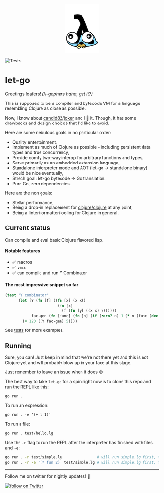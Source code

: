 <!--suppress ALL -->
<p align="center">
<img src="meta/logo.png" alt="Squishy loafer" title="Squishy loafer of let-go" />
</p>


![Tests](https://github.com/nooga/let-go/actions/workflows/go.yml/badge.svg)

# let-go

Greetings loafers! *(λ-gophers haha, get it?)*

This is supposed to be a compiler and bytecode VM for a language resembling Clojure as close as possible.

Now, I know about [candid82/joker](https://github.com/candid82/joker) and I 💛 it. Though, it has some 
drawbacks and design choices that I'd like to avoid.

Here are some nebulous goals in no particular order:
- Quality entertainment,
- Implement as much of Clojure as possible - including persistent data types and true concurrency,
- Provide comfy two-way interop for arbitrary functions and types,
- Serve primarily as an embedded extension language,
- Standalone interpreter mode and AOT (let-go -> standalone binary) would be nice eventually, 
- Strech goal: let-go bytecode -> Go translation.
- Pure Go, zero dependencies.

Here are the non goals:
- Stellar performance,
- Being a drop-in replacement for [clojure/clojure](https://github.com/clojure/clojure) at any point,
- Being a linter/formatter/tooling for Clojure in general.

## Current status 

Can compile and eval basic Clojure flavored lisp.

#### Notable features
- ✅ macros
- ✅ vars
- ✅ can compile and run Y Combinator

#### The most impressive snippet so far

```clojure
(test "Y combinator"
      (let [Y (fn [f] ((fn [x] (x x))
                        (fn [x]
                          (f (fn [y] ((x x) y))))))
            fac-gen (fn [func] (fn [n] (if (zero? n) 1 (* n (func (dec n))))))]
        (= 120 ((Y fac-gen) 5))))
```

See [tests](https://github.com/nooga/let-go/tree/main/test) for more examples. 

## Running

Sure, you can! Just keep in mind that we're not there yet and this is not Clojure yet and will probably blow up in your 
face at this stage.

Just remember to leave an issue when it does 😊

The best way to take `let-go` for a spin right now is to clone this repo and run the REPL like this:

```
go run . 
```

To run an expression:

```
go run . -e '(+ 1 1)'
```

To run a file:

```
go run . test/hello.lg
```

Use the `-r` flag to run the REPL after the interpreter has finished with files and `-e`:

```bash
go run . -r test/simple.lg                # will run simple.lg first, then open up a REPL
go run . -r -e '(* fun 2)' test/simple.lg # will run simple.lg first, then (* fun 2) and REPL 
```

---
Follow me on twitter for nightly updates! 🌙

<a href="https://twitter.com/intent/follow?screen_name=mgasperowicz">
<img src="https://img.shields.io/twitter/follow/mgasperowicz?style=social&logo=twitter"
alt="follow on Twitter"></a>
